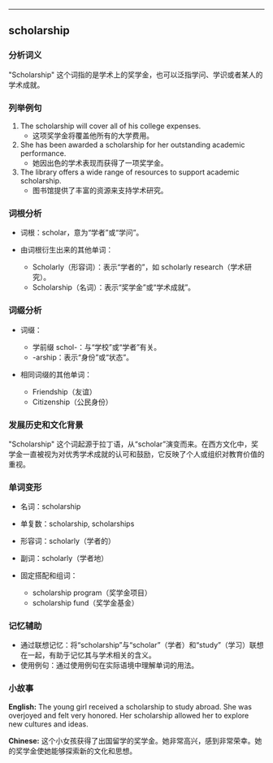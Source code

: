 
---------------
## scholarship
### 分析词义
"Scholarship" 这个词指的是学术上的奖学金，也可以泛指学问、学识或者某人的学术成就。

### 列举例句
1. The scholarship will cover all of his college expenses.
   - 这项奖学金将覆盖他所有的大学费用。
2. She has been awarded a scholarship for her outstanding academic performance.
   - 她因出色的学术表现而获得了一项奖学金。
3. The library offers a wide range of resources to support academic scholarship.
   - 图书馆提供了丰富的资源来支持学术研究。

### 词根分析
- 词根：scholar，意为“学者”或“学问”。

- 由词根衍生出来的其他单词：
  - Scholarly（形容词）：表示“学者的”，如 scholarly research（学术研究）。
  - Scholarship（名词）：表示“奖学金”或“学术成就”。

### 词缀分析
- 词缀：
  - 学前缀 schol-：与“学校”或“学者”有关。
  - -arship：表示“身份”或“状态”。

- 相同词缀的其他单词：
  - Friendship（友谊）
  - Citizenship（公民身份）

### 发展历史和文化背景
"Scholarship" 这个词起源于拉丁语，从“scholar”演变而来。在西方文化中，奖学金一直被视为对优秀学术成就的认可和鼓励，它反映了个人或组织对教育价值的重视。

### 单词变形
- 名词：scholarship
- 单复数：scholarship, scholarships
- 形容词：scholarly（学者的）
- 副词：scholarly（学者地）

- 固定搭配和组词：
  - scholarship program（奖学金项目）
  - scholarship fund（奖学金基金）

### 记忆辅助
- 通过联想记忆：将“scholarship”与“scholar”（学者）和“study”（学习）联想在一起，有助于记忆其与学术相关的含义。
- 使用例句：通过使用例句在实际语境中理解单词的用法。

### 小故事
**English:**
The young girl received a scholarship to study abroad. She was overjoyed and felt very honored. Her scholarship allowed her to explore new cultures and ideas.

**Chinese:**
这个小女孩获得了出国留学的奖学金。她非常高兴，感到非常荣幸。她的奖学金使她能够探索新的文化和思想。

